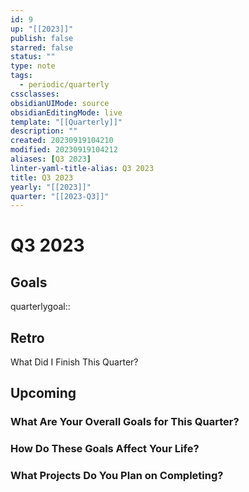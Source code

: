 ```yaml
---
id: 9
up: "[[2023]]"
publish: false
starred: false
status: ""
type: note
tags:
  - periodic/quarterly
cssclasses: 
obsidianUIMode: source
obsidianEditingMode: live
template: "[[Quarterly]]"
description: ""
created: 20230919104210
modified: 20230919104212
aliases: [Q3 2023]
linter-yaml-title-alias: Q3 2023
title: Q3 2023
yearly: "[[2023]]"
quarter: "[[2023-Q3]]"
---
```


# Q3 2023

## Goals

quarterlygoal::

## Retro

What Did I Finish This Quarter?

## Upcoming

### What Are Your Overall Goals for This Quarter?

### How Do These Goals Affect Your Life?

### What Projects Do You Plan on Completing?
